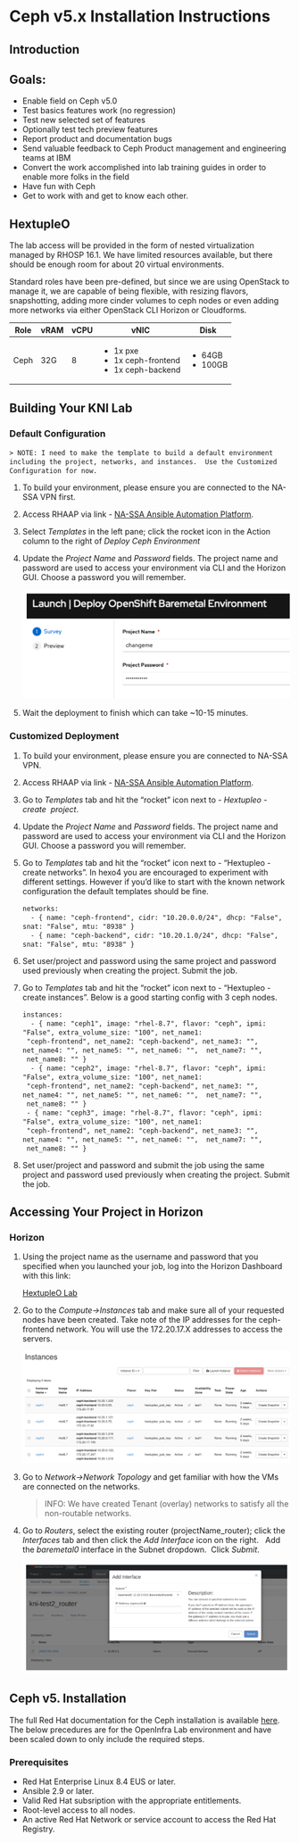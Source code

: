 # Ceph v5.x Installation Instructions

## Introduction

## Goals:

* Enable field on Ceph v5.0
* Test basics features work (no regression)
* Test new selected set of features
* Optionally test tech preview features
* Report product and documentation bugs 
* Send valuable feedback to Ceph Product management and engineering teams at IBM
* Convert the work accomplished into lab training guides in order to enable more folks in the field
* Have fun with Ceph
* Get to work with and get to know each other.

## HextupleO

The lab access will be provided in the form of nested virtualization managed by RHOSP 16.1.  We have limited resources available, but there should be enough room for about 20 virtual environments.

Standard roles have been pre-defined, but since we are using OpenStack to manage it, we are capable of being flexible, with resizing flavors, snapshotting, adding more cinder volumes to ceph nodes or even adding more networks via either OpenStack CLI Horizon or Cloudforms.

| Role | vRAM | vCPU | vNIC | Disk |
|-----|-------|-----|-----|------|
| Ceph | 32G| 8 | <ul><li>1x pxe</li><li>1x ceph-frontend</li><li>1x ceph-backend</li> | <ul><li>64GB</li><li>100GB</li> |


## Building Your KNI Lab

### Default Configuration

    > NOTE: I need to make the template to build a default environment including the project, networks, and instances.  Use the Customized Configuration for now.

1. To build your environment, please ensure you are connected to the NA-SSA VPN first.
   
2. Access RHAAP via link - [NA-SSA Ansible Automation Platform](https://cloud-infra-tower.apps.ocp-bm.openinfra.lab/#/login).

3. Select *Templates* in the left pane; click the rocket icon in the Action column to the right of *Deploy Ceph Environment*

4. Update the *Project Name* and *Password* fields. The project name and password are used to access your environment via CLI and the Horizon GUI.  Choose a password you will remember.

    ![Screenshot](images/hextupleo-default1.png)

5. Wait the deployment to finish which can take ~10-15 minutes.


### Customized Deployment  

1.  To build your environment, please ensure you are connected to NA-SSA VPN.  

2.  Access RHAAP via link - [NA-SSA Ansible Automation Platform](https://cloud-infra-tower.apps.ocp-bm.openinfra.lab/#/login).  

3. Go to *Templates* tab and hit the “rocket” icon next to - *Hextupleo - create  project*.  

4. Update the *Project Name* and *Password* fields. The project name and password are used to access your environment via CLI and the Horizon GUI.  Choose a password you will remember.  

5.  Go to *Templates* tab and hit the “rocket” icon next to - “Hextupleo - create networks”.  In hexo4 you are encouraged to experiment with different settings. However if you’d like to start with the known network configuration the default templates should be fine.  

    ```
    networks:  
      - { name: "ceph-frontend", cidr: "10.20.0.0/24", dhcp: "False", snat: "False", mtu: "8938" }  
      - { name: "ceph-backend", cidr: "10.20.1.0/24", dhcp: "False", snat: "False", mtu: "8938" }  
    ```  
     
6.  Set user/project and password using the same project and password used previously when creating the project.  Submit the job.  

7. Go to *Templates* tab and hit the “rocket” icon next to - “Hextupleo - create instances”.  Below is a good starting config with 3 ceph nodes.  

    ```
    instances:  
      - { name: "ceph1", image: "rhel-8.7", flavor: "ceph", ipmi: "False", extra_volume_size: "100", net_name1:
     "ceph-frontend", net_name2: "ceph-backend", net_name3: "", net_name4: "", net_name5: "", net_name6: "",  net_name7: "",
     net_name8: "" }  
      - { name: "ceph2", image: "rhel-8.7", flavor: "ceph", ipmi: "False", extra_volume_size: "100", net_name1:
     "ceph-frontend", net_name2: "ceph-backend", net_name3: "", net_name4: "", net_name5: "", net_name6: "",  net_name7: "",
     net_name8: "" }  
     - { name: "ceph3", image: "rhel-8.7", flavor: "ceph", ipmi: "False", extra_volume_size: "100", net_name1:
     "ceph-frontend", net_name2: "ceph-backend", net_name3: "", net_name4: "", net_name5: "", net_name6: "",  net_name7: "",
     net_name8: "" }  
    
    ```  

8.  Set user/project and password and submit the job using the same project and password used previously when creating the project.  Submit the job. 


## Accessing Your Project in Horizon

### Horizon

1. Using the project name as the username and password that you specified when you launched your job, log into the Horizon Dashboard with this link: 

      [HextupleO Lab](https://hextupleo.openinfra.lab) 
        
2. Go to the *Compute->Instances* tab and make sure all of your requested nodes have been created.  Take note of the IP addresses for the ceph-frontend network.  You will use the 172.20.17.X addresses to access the servers.  


    ![Screenshot](images/ceph-instancelist.png)

  
3. Go to *Network->Network Topology* and get familiar with how the VMs are connected on the networks.  

    > INFO: We have created Tenant (overlay) networks to satisfy all the non-routable networks.    


4. Go to *Routers*, select the existing router (projectName_router); click the *Interfaces* tab and then click the *Add Interface* icon on the right.   Add the *baremetal0* interface in the Subnet dropdown.  Click *Submit*.  

    ![Router Screenshot](images/hextupleo-horizon2.png)


## Ceph v5. Installation

The full Red Hat documentation for the Ceph installation is available [here](https://access.redhat.com/documentation/en-us/red_hat_ceph_storage/5/html/installation_guide/red-hat-ceph-storage_install).  The below precedures are for the OpenInfra Lab environment and have been scaled down to only include the required steps.  

### Prerequisites

* Red Hat Enterprise Linux 8.4 EUS or later.  
* Ansible 2.9 or later.  
* Valid Red Hat subsription with the appropriate entitlements.  
* Root-level access to all nodes.  
* An active Red Hat Network or service account to access the Red Hat Registry.  




